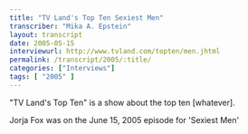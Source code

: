 ```yaml
---
title: "TV Land's Top Ten Sexiest Men"
transcriber: "Mika A. Epstein"
layout: transcript
date: 2005-05-15
interviewurl: http://www.tvland.com/topten/men.jhtml
permalink: /transcript/2005/:title/
categories: ["Interviews"]
tags: [ "2005" ]
---
```


"TV Land's Top Ten" is a show about the top ten [whatever].

Jorja Fox was on the June 15, 2005 episode for 'Sexiest Men'
